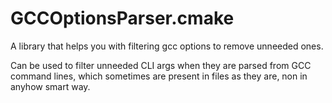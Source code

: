 GCCOptionsParser.cmake
======================

A library that helps you with filtering gcc options to remove unneeded ones.

Can be used to filter unneeded CLI args when they are parsed from GCC command lines, which sometimes are present in files as they are, non in anyhow smart way.
